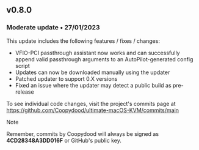 ## v0.8.0
### Moderate update • 27/01/2023

This update includes the following features / fixes / changes:

- VFIO-PCI passthrough assistant now works and can successfully append valid passthrough arguments to an AutoPilot-generated config script
- Updates can now be downloaded manually using the updater
- Patched updater to support 0.X versions
- Fixed an issue where the updater may detect a public build as pre-release

To see individual code changes, visit the project's commits page at https://github.com/Coopydood/ultimate-macOS-KVM/commits/main 

> [!NOTE]
> Remember, commits by Coopydood will always be signed as **4CD28348A3DD016F** or GitHub's public key. 
